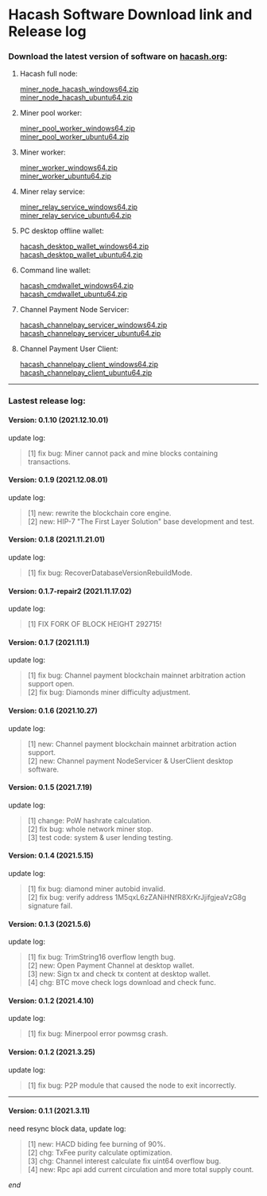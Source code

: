 Hacash Software Download link and Release log
===

### Download the latest version of software on [hacash.org](https://hacash.org):

1. Hacash full node: 

    [miner_node_hacash_windows64.zip](https://download.hacash.org/miner_node_hacash_windows64.zip)
    <br>
    [miner_node_hacash_ubuntu64.zip](https://download.hacash.org/miner_node_hacash_ubuntu64.zip)

2. Miner pool worker:

    [miner_pool_worker_windows64.zip](https://download.hacash.org/miner_pool_worker_hacash_windows64.zip)
    <br>
    [miner_pool_worker_ubuntu64.zip](https://download.hacash.org/miner_pool_worker_hacash_ubuntu64.zip)

3. Miner worker:

    [miner_worker_windows64.zip](https://download.hacash.org/miner_worker_hacash_windows64.zip)
    <br>
    [miner_worker_ubuntu64.zip](https://download.hacash.org/miner_worker_hacash_ubuntu64.zip)

4. Miner relay service:

    [miner_relay_service_windows64.zip](https://download.hacash.org/miner_relay_service_hacash_windows64.zip)
    <br>
    [miner_relay_service_ubuntu64.zip](https://download.hacash.org/miner_relay_service_hacash_ubuntu64.zip)

5. PC desktop offline wallet:

    [hacash_desktop_wallet_windows64.zip](https://download.hacash.org/hacash_desktop_wallet_windows64.zip)
    <br>
    [hacash_desktop_wallet_ubuntu64.zip](https://download.hacash.org/hacash_desktop_wallet_ubuntu64.zip)

6. Command line wallet:

   [hacash_cmdwallet_windows64.zip](https://download.hacash.org/hacash_cmdwallet_windows64.zip)
   <br>
   [hacash_cmdwallet_ubuntu64.zip](https://download.hacash.org/hacash_cmdwallet_ubuntu64.zip)


7. Channel Payment Node Servicer:

   [hacash_channelpay_servicer_windows64.zip](https://download.hacash.org/hacash_channelpay_servicer_windows64.zip)
   <br>
   [hacash_channelpay_servicer_ubuntu64.zip](https://download.hacash.org/hacash_channelpay_servicer_ubuntu64.zip)

   
8. Channel Payment User Client:

   [hacash_channelpay_client_windows64.zip](https://download.hacash.org/hacash_channelpay_client_windows64.zip)
   <br>
   [hacash_channelpay_client_ubuntu64.zip](https://download.hacash.org/hacash_channelpay_client_ubuntu64.zip)

    
---

### Lastest release log:


#### Version: 0.1.10  (2021.12.10.01)

update log:

> [1] fix bug: Miner cannot pack and mine blocks containing transactions.

#### Version: 0.1.9  (2021.12.08.01)

update log:

> [1] new: rewrite the blockchain core engine.<br>
> [2] new: HIP-7 "The First Layer Solution" base development and test.

#### Version: 0.1.8  (2021.11.21.01)

update log:

> [1] fix bug: RecoverDatabaseVersionRebuildMode.

#### Version: 0.1.7-repair2  (2021.11.17.02)

update log:

> [1] FIX FORK OF BLOCK HEIGHT 292715!

#### Version: 0.1.7  (2021.11.1)

update log:

> [1] fix bug: Channel payment blockchain mainnet arbitration action support open.<br>
> [2] fix bug: Diamonds miner difficulty adjustment.

#### Version: 0.1.6  (2021.10.27)

update log:

> [1] new: Channel payment blockchain mainnet arbitration action support.<br>
> [2] new: Channel payment NodeServicer & UserClient desktop software.

#### Version: 0.1.5  (2021.7.19)

update log:

> [1] change: PoW hashrate calculation.<br>
> [2] fix bug: whole network miner stop.<br>
> [3] test code: system & user lending testing.

#### Version: 0.1.4  (2021.5.15)

update log:

> [1] fix bug: diamond miner autobid invalid.<br>
> [2] fix bug: verify address 1M5qxL6zZANiHNfR8XrKrJjifgjeaVzG8g signature fail.

#### Version: 0.1.3  (2021.5.6)

update log:

> [1] fix bug: TrimString16 overflow length bug.<br>
> [2] new: Open Payment Channel at desktop wallet.<br>
> [3] new: Sign tx and check tx content at desktop wallet.<br>
> [4] chg: BTC move check logs download and check func.

#### Version: 0.1.2  (2021.4.10)

update log:

> [1] fix bug: Minerpool error powmsg crash.


#### Version: 0.1.2  (2021.3.25)

update log:

> [1] fix bug: P2P module that caused the node to exit incorrectly.


---

#### Version: 0.1.1 (2021.3.11)

need resync block data, update log:

> [1] new: HACD biding fee burning of 90%.<br>
> [2] chg: TxFee purity calculate optimization.<br>
> [3] chg: Channel interest calculate fix uint64 overflow bug.<br>
> [4] new: Rpc api add current circulation and more total supply count.





_end_
